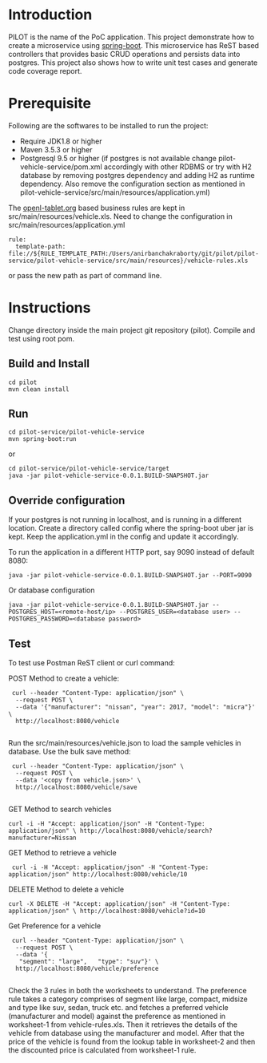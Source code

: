 # Introduction
PILOT is the name of the PoC application. This project demonstrate how to create a microservice using [spring-boot](https://projects.spring.io/spring-boot/). This microservice has ReST based controllers that provides basic CRUD operations and persists data into postgres. This project also shows how to write unit test cases and generate code coverage report.

# Prerequisite
Following are the softwares to be installed to run the project:
* Require JDK1.8 or higher
* Maven 3.5.3 or higher
* Postgresql 9.5 or higher (if postgres is not available change pilot-vehicle-service/pom.xml accordingly with other RDBMS or try with H2 database by removing postgres dependency and adding H2 as runtime dependency. Also remove the configuration section as mentioned in pilot-vehicle-service/src/main/resources/application.yml)

The [openl-tablet.org](openl-tablet.org) based business rules are kept in src/main/resources/vehicle.xls. Need to change the configuration in src/main/resources/application.yml

```
rule:
  template-path: file://${RULE_TEMPLATE_PATH:/Users/anirbanchakraborty/git/pilot/pilot-service/pilot-vehicle-service/src/main/resources}/vehicle-rules.xls
```

or pass the new path as part of command line.

# Instructions

Change directory inside the main project git repository (pilot). Compile and test using root pom.


## Build and Install
```
cd pilot
mvn clean install
```

## Run
```
cd pilot-service/pilot-vehicle-service
mvn spring-boot:run
```

or

```
cd pilot-service/pilot-vehicle-service/target
java -jar pilot-vehicle-service-0.0.1.BUILD-SNAPSHOT.jar
```

## Override configuration
If your postgres is not running in localhost, and is running in a different location. Create a directory called config where the spring-boot uber jar is kept. Keep the application.yml in the config and update it accordingly.


To run the application in a different HTTP port, say 9090 instead of default 8080:

``` 
java -jar pilot-vehicle-service-0.0.1.BUILD-SNAPSHOT.jar --PORT=9090
```

Or database configuration
``` 
java -jar pilot-vehicle-service-0.0.1.BUILD-SNAPSHOT.jar --POSTGRES_HOST=<remote-host/ip> --POSTGRES_USER=<database user> --POSTGRES_PASSWORD=<database password>
```

## Test
To test use Postman ReST client or curl command:


POST Method to create a vehicle:

```
 curl --header "Content-Type: application/json" \
  --request POST \
  --data '{"manufacturer": "nissan", "year": 2017, "model": "micra"}' \
  http://localhost:8080/vehicle
 
```
Run the src/main/resources/vehicle.json to load the sample vehicles in database. Use the bulk save method:
```
 curl --header "Content-Type: application/json" \
  --request POST \
  --data '<copy from vehicle.json>' \
  http://localhost:8080/vehicle/save
 
```

GET Method to search vehicles

```
curl -i -H "Accept: application/json" -H "Content-Type: application/json" \ http://localhost:8080/vehicle/search?manufacturer=Nissan
```

GET Method to retrieve a vehicle

```
 curl -i -H "Accept: application/json" -H "Content-Type: application/json" http://localhost:8080/vehicle/10
```

DELETE Method to delete a vehicle

```
curl -X DELETE -H "Accept: application/json" -H "Content-Type: application/json" \ http://localhost:8080/vehicle?id=10

```

Get Preference for a vehicle

```
 curl --header "Content-Type: application/json" \
  --request POST \
  --data '{
   "segment": "large",   "type": "suv"}' \
  http://localhost:8080/vehicle/preference
 
```
Check the 3 rules in both the worksheets to understand. The preference rule takes a category comprises of segment like large, compact, midsize and type like suv, sedan, truck etc. and fetches a preferred vehicle (manufacturer and model) against the preference as mentioned in worksheet-1 from vehicle-rules.xls. Then it retrieves the details of the vehicle from database using the manufacturer and model. After that the price of the vehicle is found from the lookup table in worksheet-2 and then the discounted price is calculated from worksheet-1 rule.





